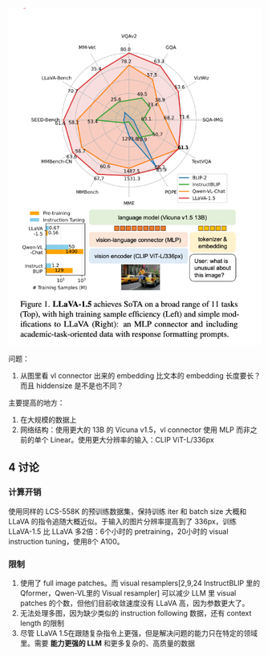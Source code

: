 
![](imgs/improved-baselines-with-Visual-Instruction-Tuning.png)

问题：
1. 从图里看 vl connector 出来的 embedding 比文本的 embedding 长度要长？而且 hiddensize 是不是也不同？

主要提高的地方：

1. 在大规模的数据上
2. 网络结构：使用更大的 13B 的 Vicuna v1.5，vl connector 使用 MLP 而非之前的单个 Linear。使用更大分辨率的输入：CLIP ViT-L/336px

## 4 讨论

### 计算开销
使用同样的 LCS-558K 的预训练数据集，保持训练 iter 和 batch size 大概和 LLaVA 的指令追随大概近似。于输入的图片分辨率提高到了 336px，训练 LLaVA-1.5 比 LLaVA 多2倍：6个小时的 pretraining，20小时的 visual instruction tuning，使用8个 A100。

### 限制
1. 使用了 full image patches。而 visual resamplers[2,9,24 InstructBLIP 里的 Qformer，Qwen-VL里的 Visual resampler] 可以减少 LLM 里 visual patches 的个数，但他们目前收敛速度没有 LLaVA 高，因为参数更大了。
2. 无法处理多图，因为缺少类似的 instruction following 数据，还有 context length 的限制
3. 尽管 LLaVA 1.5在跟随复杂指令上更强，但是解决问题的能力只在特定的领域里。需要 **能力更强的 LLM** 和更多复杂的、高质量的数据
